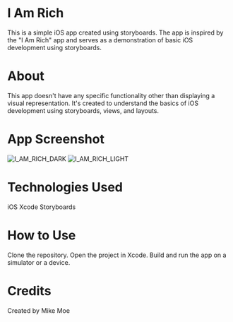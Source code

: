 


# I Am Rich
This is a simple iOS app created using storyboards. The app is inspired by the "I Am Rich" app and serves as a demonstration of basic iOS development using storyboards.

# About
This app doesn't have any specific functionality other than displaying a visual representation. It's created to understand the basics of iOS development using storyboards, views, and layouts.

# App Screenshot
![I_AM_RICH_DARK](https://github.com/mike-moe/I-Am-Rich/assets/59222351/38bc020d-395f-43e4-8224-336c89bc1c56)
![I_AM_RICH_LIGHT](https://github.com/mike-moe/I-Am-Rich/assets/59222351/d7094c2f-e54e-4d31-af74-fb66600f46aa)


# Technologies Used
iOS
Xcode
Storyboards

# How to Use
Clone the repository.
Open the project in Xcode.
Build and run the app on a simulator or a device.
# Credits
Created by Mike Moe
